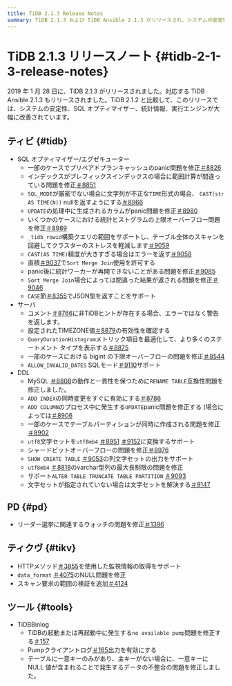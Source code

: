 ```yaml
---
title: TiDB 2.1.3 Release Notes
summary: TiDB 2.1.3 および TiDB Ansible 2.1.3 がリリースされ、システムの安定性、SQL オプティマイザー、統計、および実行エンジンが改善されました。修正には、 プリペアドプランキャッシュ、Range コンピューティング、`CAST(str AS TIME(N))`、Generated カラム、統計ヒストグラム、`Sort Merge Join` などの問題が含まれます。その他の改善には、`_tidb_rowid` 構築クエリの範囲のサポート、`ALLOW_INVALID_DATES` SQL モードなどが含まれます。PD および TiKV にも修正と改善が加えられています。TiDB Binlog は、 Pumpクライアント ログの問題と、NULL 値を含む一意のキーによって発生するデータの不整合を修正します。
---
```


# TiDB 2.1.3 リリースノート {#tidb-2-1-3-release-notes}

2019 年 1 月 28 日に、TiDB 2.1.3 がリリースされました。対応する TiDB Ansible 2.1.3 もリリースされました。TiDB 2.1.2 と比較して、このリリースでは、システムの安定性、SQL オプティマイザー、統計情報、実行エンジンが大幅に改善されています。

## ティビ {#tidb}

-   SQL オプティマイザー/エグゼキューター
    -   一部のケースでプリペアドプランキャッシュのpanic問題を修正[＃8826](https://github.com/pingcap/tidb/pull/8826)
    -   インデックスがプレフィックスインデックスの場合に範囲計算が間違っている問題を修正[＃8851](https://github.com/pingcap/tidb/pull/8851)
    -   `SQL_MODE`が厳密でない場合に文字列が不正な`TIME`形式の場合、 `CAST(str AS TIME(N))` nullを返すようにする[＃8966](https://github.com/pingcap/tidb/pull/8966)
    -   `UPDATE`の処理中に生成されるカラムがpanic問題を修正[＃8980](https://github.com/pingcap/tidb/pull/8980)
    -   いくつかのケースにおける統計ヒストグラムの上限オーバーフロー問題を修正[＃8989](https://github.com/pingcap/tidb/pull/8989)
    -   `_tidb_rowid`構築クエリの範囲をサポートし、テーブル全体のスキャンを回避してクラスターのストレスを軽減します[＃9059](https://github.com/pingcap/tidb/pull/9059)
    -   `CAST(AS TIME)`精度が大きすぎる場合はエラーを返す[＃9058](https://github.com/pingcap/tidb/pull/9058)
    -   直積[＃9037](https://github.com/pingcap/tidb/pull/9037)で`Sort Merge Join`使用を許可する
    -   panic後に統計ワーカーが再開できないことがある問題を修正[＃9085](https://github.com/pingcap/tidb/pull/9085)
    -   `Sort Merge Join`場合によっては間違った結果が返される問題を修正[＃9046](https://github.com/pingcap/tidb/pull/9046)
    -   `CASE`節[＃8355](https://github.com/pingcap/tidb/pull/8355)でJSON型を返すことをサポート
-   サーバ
    -   コメント[＃8766](https://github.com/pingcap/tidb/pull/8766)に非TiDBヒントが存在する場合、エラーではなく警告を返します。
    -   設定されたTIMEZONE値[＃8879](https://github.com/pingcap/tidb/pull/8879)の有効性を確認する
    -   `QueryDurationHistogram`メトリック項目を最適化して、より多くのステートメント タイプを表示する[＃8875](https://github.com/pingcap/tidb/pull/8875)
    -   一部のケースにおける bigint の下限オーバーフローの問題を修正[＃8544](https://github.com/pingcap/tidb/pull/8544)
    -   `ALLOW_INVALID_DATES` SQLモード[＃9110](https://github.com/pingcap/tidb/pull/9110)サポート
-   DDL
    -   MySQL [＃8808](https://github.com/pingcap/tidb/pull/8808)の動作と一貫性を保つために`RENAME TABLE`互換性問題を修正しました。
    -   `ADD INDEX`の同時変更をすぐに有効にする[＃8786](https://github.com/pingcap/tidb/pull/8786)
    -   `ADD COLUMN`のプロセス中に発生する`UPDATE`panic問題を修正する (場合によっては[＃8906](https://github.com/pingcap/tidb/pull/8906)
    -   一部のケースでテーブルパーティションが同時に作成される問題を修正[＃8902](https://github.com/pingcap/tidb/pull/8902)
    -   `utf8`文字セットを`utf8mb4` [＃8951](https://github.com/pingcap/tidb/pull/8951) [＃9152](https://github.com/pingcap/tidb/pull/9152)に変換するサポート
    -   シャードビットオーバーフローの問題を修正[＃8976](https://github.com/pingcap/tidb/pull/8976)
    -   `SHOW CREATE TABLE` [＃9053](https://github.com/pingcap/tidb/pull/9053)の列文字セットの出力をサポート
    -   `utf8mb4` [＃8818](https://github.com/pingcap/tidb/pull/8818)のvarchar型列の最大長制限の問題を修正
    -   サポート`ALTER TABLE TRUNCATE TABLE PARTITION` [＃9093](https://github.com/pingcap/tidb/pull/9093)
    -   文字セットが指定されていない場合は文字セットを解決する[＃9147](https://github.com/pingcap/tidb/pull/9147)

## PD {#pd}

-   リーダー選挙に関連するウォッチの問題を修正[＃1396](https://github.com/pingcap/pd/pull/1396)

## ティクヴ {#tikv}

-   HTTPメソッド[＃3855](https://github.com/tikv/tikv/pull/3855)を使用した監視情報の取得をサポート
-   `data_format` [＃4075](https://github.com/tikv/tikv/pull/4075)のNULL問題を修正
-   スキャン要求の範囲の検証を追加[＃4124](https://github.com/tikv/tikv/pull/4124)

## ツール {#tools}

-   TiDBBinlog
    -   TiDBの起動または再起動中に発生する`no available pump`問題を修正する[＃157](https://github.com/pingcap/tidb-tools/pull/158)
    -   Pumpクライアントログ[＃165](https://github.com/pingcap/tidb-tools/pull/165)出力を有効にする
    -   テーブルに一意キーのみがあり、主キーがない場合に、一意キーに NULL 値が含まれることで発生するデータの不整合の問題を修正しました。
